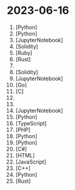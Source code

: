 # 2023-06-16

1. [](https://github.comundefined "Specify what you want it to build, the AI asks for clarification, and then builds it.") [Python]
2. [](https://github.comundefined "Official codebase for I-JEPA, the Image-based Joint-Embedding Predictive Architecture. First outlined in the CVPR paper, Self-supervised learning from images with a joint-embedding predictive architecture.") [Python]
3. [](https://github.comundefined "Examples and guides for using the OpenAI API") [JupyterNotebook]
4. [](https://github.comundefined "🦄 🦄 🦄 🦄 Core smart contracts of Uniswap v4") [Solidity]
5. [](https://github.comundefined "基于Ruby编写的命令行注入版本") [Ruby]
6. [](https://github.comundefined "👁‍🗨 Rare and exotic sats") [Rust]
7. [](https://github.comundefined "") 
8. [](https://github.comundefined "🦄 🦄 🦄 🦄 Peripheral smart contracts for interacting with Uniswap v4") [Solidity]
9. [](https://github.comundefined "Data-Centric FinGPT. Open-source for open finance! Revolutionize 🔥 We'll soon release the trained model.") [JupyterNotebook]
10. [](https://github.comundefined "") [Go]
11. [](https://github.comundefined "Flipper Zero Unleashed Firmware") [C]
12. [](https://github.comundefined "Bu repo, Go dilini hızlı bir şekilde öğrenmek isteyenler için hazırlanmış bir eğitim serisidir. Toplamda 40 konuyu, örnekler üzerinden anlatarak dilin temel yapılarını kapsar.") 
13. [](https://github.comundefined "A list of alternatives for Adobe software") 
14. [](https://github.comundefined "Code for Machine Learning for Algorithmic Trading, 2nd edition.") [JupyterNotebook]
15. [](https://github.comundefined "") [Python]
16. [](https://github.comundefined "Immersive Dual Web Page Translation Extension - 沉浸式双语网页翻译扩展") [TypeScript]
17. [](https://github.comundefined "☁️ Nextcloud server, a safe home for all your data") [PHP]
18. [](https://github.comundefined "⚡ Building applications with LLMs through composability ⚡") [Python]
19. [](https://github.comundefined "A collective list of free APIs") [Python]
20. [](https://github.comundefined "Secure, cross-platform Git credential storage with authentication to GitHub, Azure Repos, and other popular Git hosting services.") [C#]
21. [](https://github.comundefined "Curso de HTML5 e CSS3") [HTML]
22. [](https://github.comundefined "Concurrently chat with ChatGPT, Bing Chat, Bard, Alpaca, Vicuna, Claude, ChatGLM, MOSS, 讯飞星火, 文心一言 and more, discover the best answers") [JavaScript]
23. [](https://github.comundefined "High-performance GPGPU inference of OpenAI's Whisper automatic speech recognition (ASR) model") [C++]
24. [](https://github.comundefined "An open platform for training, serving, and evaluating large language models. Release repo for Vicuna and FastChat-T5.") [Python]
25. [](https://github.comundefined "Build smaller, faster, and more secure desktop applications with a web frontend.") [Rust]
